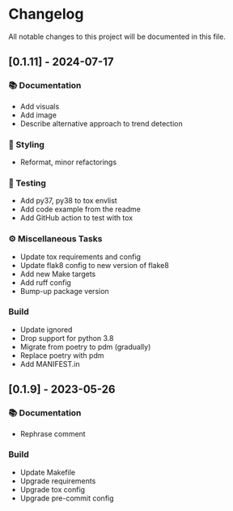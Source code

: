 # Changelog

All notable changes to this project will be documented in this file.

## [0.1.11] - 2024-07-17

### 📚 Documentation

- Add visuals
- Add image
- Describe alternative approach to trend detection

### 🎨 Styling

- Reformat, minor refactorings

### 🧪 Testing

- Add py37, py38 to tox envlist
- Add code example from the readme
- Add GitHub action to test with tox

### ⚙️ Miscellaneous Tasks

- Update tox requirements and config
- Update flak8 config to new version of flake8
- Add new Make targets
- Add ruff config
- Bump-up package version

### Build

- Update ignored
- Drop support for python 3.8
- Migrate from poetry to pdm (gradually)
- Replace poetry with pdm
- Add MANIFEST.in

## [0.1.9] - 2023-05-26

### 📚 Documentation

- Rephrase comment

### Build

- Update Makefile
- Upgrade requirements
- Upgrade tox config
- Upgrade pre-commit config

<!-- generated by git-cliff -->
